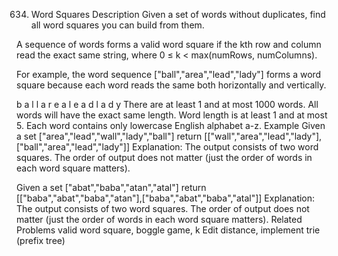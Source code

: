 634. Word Squares
Description
Given a set of words without duplicates, find all word squares you can build from them.

A sequence of words forms a valid word square if the kth row and column read the exact same string, where 0 ≤ k < max(numRows, numColumns).

For example, the word sequence ["ball","area","lead","lady"] forms a word square because each word reads the same both horizontally and vertically.

b a l l
a r e a
l e a d
l a d y
There are at least 1 and at most 1000 words.
All words will have the exact same length.
Word length is at least 1 and at most 5.
Each word contains only lowercase English alphabet a-z.
Example
Given a set ["area","lead","wall","lady","ball"]
return [["wall","area","lead","lady"],["ball","area","lead","lady"]]
Explanation:
The output consists of two word squares. The order of output does not matter (just the order of words in each word square matters).

Given a set ["abat","baba","atan","atal"]
return [["baba","abat","baba","atan"],["baba","abat","baba","atal"]]
Explanation:
The output consists of two word squares. The order of output does not matter (just the order of words in each word square matters).
Related Problems
valid word square, boggle game, k Edit distance, implement trie (prefix tree)
